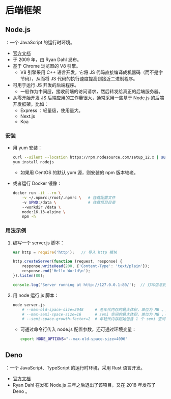 # 后端框架

## Node.js

：一个 JavaScript 的运行时环境。
- [官方文档](https://nodejs.org/en/docs/guides/)
- 于 2009 年，由 Ryan Dahl 发布。
- 基于 Chrome 浏览器的 V8 引擎。
  - V8 引擎采用 C++ 语言开发，它将 JS 代码直接编译成机器码（而不是字节码），从而将 JS 代码的执行速度提高到接近二进制程序。
- 可用于运行 JS 开发的后端程序。
  - 一般作为中间层，接收前端的访问请求，然后转发给真正的后端服务器。
- 从零开始开发 JS 后端应用的工作量很大，通常采用一些基于 Node.js 的后端开发框架。比如：
  - Express ：轻量级，使用量大。
  - Next.js
  - Koa

### 安装

- 用 yum 安装：
  ```sh
  curl --silent --location https://rpm.nodesource.com/setup_12.x | sudo bash -
  yum install nodejs
  ```
  - 如果用 CentOS 的默认 yum 源，则安装的 npm 版本较老。

- 或者运行 Docker 镜像：
  ```sh
  docker run -it --rm \
      -v ~/.npmrc:/root/.npmrc \   # 挂载配置文件
      -v $PWD:/data \              # 挂载项目目录
      --workdir /data \
      node:16.13-alpine \
      npm -h
  ```

### 用法示例

1. 编写一个 server.js 脚本：
    ```js
    var http = require('http');   // 导入 http 模块

    http.createServer(function (request, response) {
        response.writeHead(200, {'Content-Type': 'text/plain'});
        response.end('Hello World\n');
    }).listen(80);

    console.log('Server running at http://127.0.0.1:80/');  // 打印信息到 Linux 终端
    ```

2. 用 node 运行 js 脚本：
    ```sh
    node server.js
        # --max-old-space-size=2048     # 老年代内存的最大体积，单位为 MB 。如果占用内存超过上限且无法 GC ，则进程会崩溃退出
        # --max-semi-space-size=16      # semi 空间的最大体积，单位为 MB ，64 位系统上默认为 16MB 。增加该内存可以提高吞吐量
        # --semi-space-growth-factor=2  # 年轻代内存起始包含 1 个 semi 空间，还可以增加 factor 个
    ```
    - 可通过命令行传入 node.js 配置参数，还可通过环境变量：
      ```sh
      export NODE_OPTIONS="--max-old-space-size=4096"
      ```

## Deno

：一个 JavaScript、TypeScript 的运行时环境，采用 Rust 语言开发。
- [官方文档](https://deno.land/)
- Ryan Dahl 在发布 Node.js 三年之后退出了该项目，又在 2018 年发布了 Deno 。
